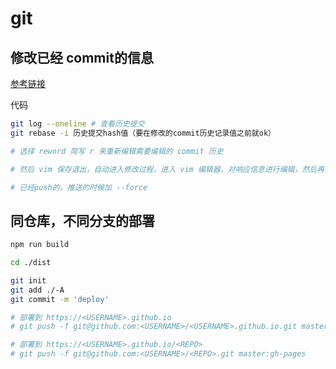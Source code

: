 <!--
 * @Descripttion: 
 * @version: 
 * @Author: jiajun.qin
 * @Date: 2019-10-29 16:05:57
 * @LastEditors  : jiajun.qin
 * @LastEditTime : 2020-01-09 13:38:57
 -->

# git

## 修改已经 commit的信息

[参考链接](https://cloud.tencent.com/developer/article/1335804)

代码

```sh
git log --oneline # 查看历史提交
git rebase -i 历史提交hash值（要在修改的commit历史记录值之前就ok）

# 选择 reword 简写 r 来重新编辑需要编辑的 commit 历史

# 然后 vim 保存退出，自动进入修改过程，进入 vim 编辑器，对响应信息进行编辑，然后再保存退出，结束

# 已经push的，推送的时候加 --force
```

## 同仓库，不同分支的部署

```sh
npm run build

cd ./dist

git init
git add ./-A
git commit -m 'deploy'

# 部署到 https://<USERNAME>.github.io
# git push -f git@github.com:<USERNAME>/<USERNAME>.github.io.git master

# 部署到 https://<USERNAME>.github.io/<REPO>
# git push -f git@github.com:<USERNAME>/<REPO>.git master:gh-pages
```
